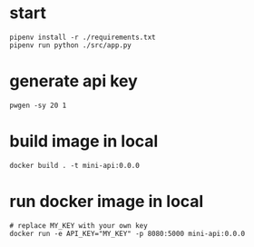 # start
```console
pipenv install -r ./requirements.txt
pipenv run python ./src/app.py
```

# generate api key
```console
pwgen -sy 20 1
```

# build image in local
```console
docker build . -t mini-api:0.0.0
```

# run docker image in local
```console
# replace MY_KEY with your own key
docker run -e API_KEY="MY_KEY" -p 8080:5000 mini-api:0.0.0
```